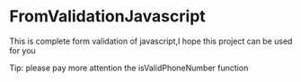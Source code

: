 # FromValidationJavascript

This is complete form validation of javascript,I hope this project can be used for you

Tip: please pay more attention the isValidPhoneNumber function 
